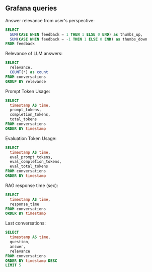 ## Grafana queries

Answer relevance from user's perspective:

```sql
SELECT
  SUM(CASE WHEN feedback = 1 THEN 1 ELSE 0 END) as thumbs_up,
  SUM(CASE WHEN feedback = -1 THEN 1 ELSE 0 END) as thumbs_down
FROM feedback
```

Relevance of LLM answers:

```sql
SELECT
  relevance,
  COUNT(*) as count
FROM conversations
GROUP BY relevance
```

Prompt Token Usage:

```sql
SELECT
  timestamp AS time,
  prompt_tokens,
  completion_tokens,
  total_tokens
FROM conversations
ORDER BY timestamp
```

Evaluation Token Usage:

```sql
SELECT
  timestamp AS time,
  eval_prompt_tokens,
  eval_completion_tokens,
  eval_total_tokens
FROM conversations
ORDER BY timestamp
```

RAG response time (sec):

```sql
SELECT
  timestamp AS time,
  response_time
FROM conversations
ORDER BY timestamp
```

Last conversations:

```sql
SELECT
  timestamp AS time,
  question,
  answer,
  relevance
FROM conversations
ORDER BY timestamp DESC
LIMIT 5
```